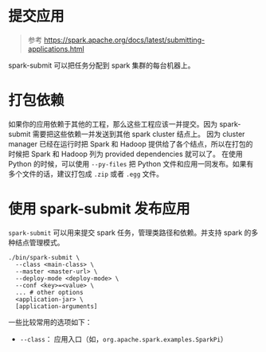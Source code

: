 # 提交应用
> 参考 https://spark.apache.org/docs/latest/submitting-applications.html

spark-submit 可以把任务分配到 spark 集群的每台机器上。

# 打包依赖
如果你的应用依赖于其他的工程，那么这些工程应该一并提交。因为 spark-submit 需要把这些依赖一并发送到其他 spark cluster 结点上。
因为 cluster manager 已经在运行时把 Spark 和 Hadoop 提供给了各个结点，所以在打包的时候把 Spark 和 Hadoop 列为 provided dependencies 就可以了。
在使用 Python 的时候，可以使用 `--py-files` 把 Python 文件和应用一同发布。如果有多个文件的话，建议打包成 `.zip` 或者 `.egg` 文件。

# 使用 spark-submit 发布应用
`spark-submit` 可以用来提交 spark 任务，管理类路径和依赖。并支持 spark 的多种结点管理模式。

```
./bin/spark-submit \
  --class <main-class> \
  --master <master-url> \
  --deploy-mode <deploy-mode> \
  --conf <key>=<value> \
  ... # other options
  <application-jar> \
  [application-arguments]

```
一些比较常用的选项如下：
 - `--class`： 应用入口（如，`org.apache.spark.examples.SparkPi`）

